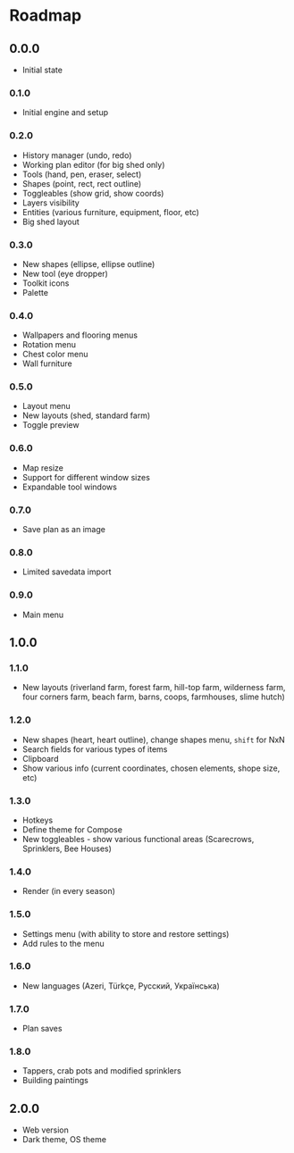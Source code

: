 # Roadmap

## 0.0.0

- Initial state

### 0.1.0

- Initial engine and setup

### 0.2.0

- History manager (undo, redo)
- Working plan editor (for big shed only)
- Tools (hand, pen, eraser, select)
- Shapes (point, rect, rect outline)
- Toggleables (show grid, show coords)
- Layers visibility
- Entities (various furniture, equipment, floor, etc)
- Big shed layout

### 0.3.0

- New shapes (ellipse, ellipse outline)
- New tool (eye dropper)
- Toolkit icons
- Palette

### 0.4.0

- Wallpapers and flooring menus
- Rotation menu
- Chest color menu
- Wall furniture

### 0.5.0

- Layout menu
- New layouts (shed, standard farm)
- Toggle preview

### 0.6.0

- Map resize
- Support for different window sizes
- Expandable tool windows

### 0.7.0

- Save plan as an image

### 0.8.0

- Limited savedata import

### 0.9.0

- Main menu

## 1.0.0

### 1.1.0

- New layouts (riverland farm, forest farm, hill-top farm, wilderness farm, four corners farm, beach farm, barns, coops, farmhouses, slime hutch)

### 1.2.0

- New shapes (heart, heart outline), change shapes menu, `shift` for NxN
- Search fields for various types of items
- Clipboard
- Show various info (current coordinates, chosen elements, shope size, etc)

### 1.3.0

- Hotkeys
- Define theme for Compose
- New toggleables - show various functional areas (Scarecrows, Sprinklers, Bee Houses)

### 1.4.0

- Render (in every season)

### 1.5.0

- Settings menu (with ability to store and restore settings)
- Add rules to the menu

### 1.6.0

- New languages (Azeri, Türkçe, Русский, Українська)

### 1.7.0

- Plan saves

### 1.8.0

- Tappers, crab pots and modified sprinklers
- Building paintings

## 2.0.0

- Web version
- Dark theme, OS theme
